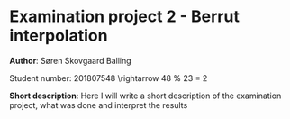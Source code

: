 # Examination project 2 - Berrut interpolation

**Author**: Søren Skovgaard Balling

Student number: 201807548 \rightarrow 48 % 23 = 2

**Short description**: Here I will write a short description of the examination project, what was done and interpret the results